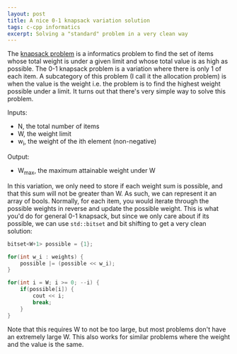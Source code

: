 ```yaml
---
layout: post
title: A nice 0-1 knapsack variation solution
tags: c-cpp informatics
excerpt: Solving a "standard" problem in a very clean way
---
```


The [knapsack problem][ksp] is a informatics problem to find the set of items whose total weight is under a given limit and whose total value is as high as possible. The 0-1 knapsack problem is a variation where there is only 1 of each item. A subcategory of this problem (I call it the allocation problem) is when the value is the weight i.e. the problem is to find the highest weight possible under a limit. It turns out that there's very simple way to solve this problem.

[ksp]: https://en.wikipedia.org/wiki/Knapsack_problem

<!--more-->

Inputs:

- N, the total number of items
- W, the weight limit
- w<sub>i</sub>, the weight of the ith element (non-negative)

Output:

- W<sub>max</sub>, the maximum attainable weight under W

In this variation, we only need to store if each weight sum is possible, and that this sum will not be greater than W. As such, we can represent it an array of bools. Normally, for each item, you would iterate through the possible weights in reverse and update the possible weight. This is what you'd do for general 0-1 knapsack, but since we only care about if its possible, we can use `std::bitset` and bit shifting to get a very clean solution:

```cpp
bitset<W+1> possible = {1};

for(int w_i : weights) {
	possible |= (possible << w_i);
}

for(int i = W; i >= 0; --i) {
	if(possible[i]) {
		cout << i;
		break;
	}
}
```

Note that this requires W to not be too large, but most problems don't have an extremely large W. This also works for similar problems where the weight and the value is the same.

